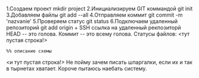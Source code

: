 1.Создаем проект mkdir project
2.Инициализируем GIT коммандой git init
3.Добавляем файлы git add --all
4.Отправляем коммит git commit -m 'nazvanie'
5.Проверяем статус git status
6.Подключаем удаленный репозиторий git add origin + SSH ссылка на удаленный рекпозиторй
HEAD -- это голова.
Коммит -- это всему голова.
Статусы файлов:
<тут пустая строка!>

```mermaid
%% описание схемы
```
<и тут пустая строка!>
Не пойму зачем писать шпаргалки, если их и так в тырнетах хватает.
Короче пытаюсь наебать систему.
